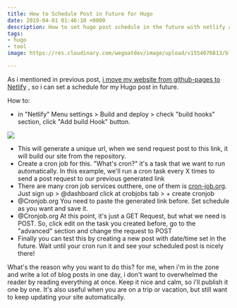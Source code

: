 ```yaml
---
title: How to Schedule Post in Future for Hugo
date: 2019-04-01 01:46:10 +0000
description: How to set hugo post schedule in the future with netlify and cron task
tags:
- hugo
- tool
image: https://res.cloudinary.com/wegoatdev/image/upload/v1554076813/blog/Screen_Shot_2019-04-01_at_7.00.16_AM.png

---
```

As i mentioned in previous post, [i move my website from github-pages to Netlify](/move-my-hugo-site-from-github-pages-to-netlify/) , so i can set a schedule for my Hugo post in future.

How to:

* in "Netlify" Menu settings > Build and deploy > check "build hooks" section, click "Add build Hook" button.

![](https://res.cloudinary.com/wegoatdev/image/upload/v1554076813/blog/Screen_Shot_2019-04-01_at_7.00.16_AM.png)

* This will generate a unique url, when we send request post to this link, it will build our site from the repository.
* Create a cron job for this. "What's cron?" it's a task that we want to run automatically. In this example, we'll run a cron task every X times to send a post request to our previous generated link
* There are many cron job services outthere, one of them is [cron-job.org](https://cron-job.org). Just sign up > @dashboard click at crobjobs tab > + create cronjob
* @Cronjob.org You need to paste the generated link before. Set schedule as you want and save it.
* @Cronjob.org At this point, it's just a GET Request, but what we need is POST. So, click edit on the task you created before, go to the "advanced" section and change the request to POST
* Finally you can test this by creating a new post with date/time set in the future. Wait until your cron run it and see your scheduled post is nicely there!

What's the reason why you want to do this? for me, when i'm in the zone and write a lot of blog posts in one day, i don't want to overwhelmed the reader by reading everything at once. Keep it nice and calm, so i'll publish it one by one. It's also useful when you are on a trip or vacation, but still want to keep updating your site automatically.